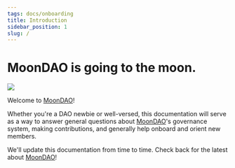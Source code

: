 ```yaml
---
tags: docs/onboarding
title: Introduction
sidebar_position: 1
slug: /
---
```


# MoonDAO is going to the moon.

![](/img/hero.png)

Welcome to [MoonDAO](MoonDAO.md)!

Whether you're a DAO newbie or well-versed, this documentation will serve as a way to answer general questions about [MoonDAO](MoonDAO.md)'s governance system, making contributions, and generally help onboard and orient new members.

We'll update this documentation from time to time. Check back for the latest about [MoonDAO](MoonDAO.md)!
